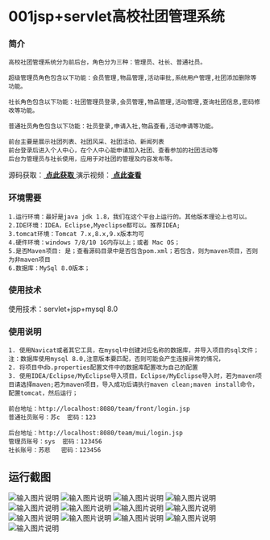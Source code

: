 # 001jsp+servlet高校社团管理系统

### 简介
````
高校社团管理系统分为前后台，角色分为三种：管理员、社长、普通社员。

超级管理员角色包含以下功能：会员管理,物品管理,活动审批,系统用户管理,社团添加删除等功能。

社长角色包含以下功能：社团管理员登录,会员管理,物品管理,活动管理,查询社团信息,密码修改等功能。

普通社员角色包含以下功能：社员登录,申请入社,物品查看,活动申请等功能。

前台主要是展示社团列表、社团风采、社团活动、新闻列表
前台登录后进入个人中心，在个人中心能申请加入社团、查看参加的社团活动等
后台为管理员与社长使用，应用于对社团的管理及内容发布等。
````
源码获取：[ **点此获取** ](http://www.shuyue.fun/?type=productinfo&id=76)
演示视频：[ **点此查看** ](https://www.bilibili.com/video/BV1xf4y1a7XC/)

### 环境需要
````
1.运行环境：最好是java jdk 1.8，我们在这个平台上运行的。其他版本理论上也可以。
2.IDE环境：IDEA，Eclipse,Myeclipse都可以。推荐IDEA;
3.tomcat环境：Tomcat 7.x,8.x,9.x版本均可
4.硬件环境：windows 7/8/10 1G内存以上；或者 Mac OS；
5.是否Maven项目: 是；查看源码目录中是否包含pom.xml；若包含，则为maven项目，否则为非maven项目
6.数据库：MySql 8.0版本；
````
### 使用技术
使用技术：servlet+jsp+mysql 8.0

### 使用说明
````
1. 使用Navicat或者其它工具，在mysql中创建对应名称的数据库，并导入项目的sql文件；注：数据库使用mysql 8.0,注意版本要匹配，否则可能会产生连接异常的情况，
2. 将项目中db.properties配置文件中的数据库配置改为自己的配置
3. 使用IDEA/Eclipse/MyEclipse导入项目，Eclipse/MyEclipse导入时，若为maven项目请选择maven;若为maven项目，导入成功后请执行maven clean;maven install命令，配置tomcat，然后运行；

前台地址：http://localhost:8080/team/front/login.jsp
普通社员账号：苏c  密码：123

后台地址：http://localhost:8080/team/mui/login.jsp
管理员账号：sys  密码：123456
社长账号：苏悲   密码：123456
````

## 运行截图
![输入图片说明](https://images.gitee.com/uploads/images/2021/0319/183335_6a999919_863230.png "屏幕截图.png")
![输入图片说明](https://images.gitee.com/uploads/images/2021/0319/183405_2f6fa710_863230.png "屏幕截图.png")
![输入图片说明](https://images.gitee.com/uploads/images/2021/0319/183413_5f92414b_863230.png "屏幕截图.png")
![输入图片说明](https://images.gitee.com/uploads/images/2021/0319/183421_20352d14_863230.png "屏幕截图.png")
![输入图片说明](https://images.gitee.com/uploads/images/2021/0319/183430_fb84b876_863230.png "屏幕截图.png")
![输入图片说明](https://images.gitee.com/uploads/images/2021/0319/183440_83ed2f87_863230.png "屏幕截图.png")
![输入图片说明](https://images.gitee.com/uploads/images/2021/0319/183448_12152bda_863230.png "屏幕截图.png")
![输入图片说明](https://images.gitee.com/uploads/images/2021/0319/183455_c3e591da_863230.png "屏幕截图.png")
![输入图片说明](https://images.gitee.com/uploads/images/2021/0319/183505_2d13aa20_863230.png "屏幕截图.png")
![输入图片说明](https://images.gitee.com/uploads/images/2021/0319/183514_0fbf7ed0_863230.png "屏幕截图.png")
![输入图片说明](https://images.gitee.com/uploads/images/2021/0319/183523_e5d63aab_863230.png "屏幕截图.png")
![输入图片说明](https://images.gitee.com/uploads/images/2021/0319/183532_ceb77819_863230.png "屏幕截图.png")
![输入图片说明](https://images.gitee.com/uploads/images/2021/0319/183540_fdb2704f_863230.png "屏幕截图.png")

